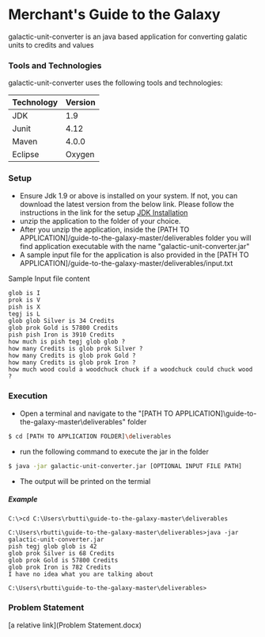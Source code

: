 # Merchant's Guide to the Galaxy

galactic-unit-converter is an java based application for converting galatic units to credits and values

### Tools and Technologies

galactic-unit-converter uses the following tools and technologies:

| Technology | Version |
| ------ | ------ |
| JDK | 1.9 |
| Junit | 4.12 |
| Maven | 4.0.0 |
| Eclipse | Oxygen |


### Setup

* Ensure Jdk 1.9 or above is installed on your system. If not, you can download the latest version from the below link. 
Please follow the instructions in the link for the setup
[JDK Installation](https://www.oracle.com/technetwork/java/javase/downloads/jdk8-downloads-2133151.html)
* unzip the application to the folder of your choice.
* After you unzip the application, inside the [PATH TO APPLICATION]/guide-to-the-galaxy-master/deliverables folder you will find application executable with the name "galactic-unit-converter.jar"
* A sample input file for the application is also provided in the [PATH TO APPLICATION]/guide-to-the-galaxy-master/deliverables/input.txt

Sample Input file content
```
glob is I
prok is V
pish is X
tegj is L
glob glob Silver is 34 Credits
glob prok Gold is 57800 Credits
pish pish Iron is 3910 Credits
how much is pish tegj glob glob ?
how many Credits is glob prok Silver ?
how many Credits is glob prok Gold ?
how many Credits is glob prok Iron ?
how much wood could a woodchuck chuck if a woodchuck could chuck wood ?
```
### Execution

* Open a terminal and navigate to the "[PATH TO APPLICATION]\guide-to-the-galaxy-master\deliverables" folder
```sh
$ cd [PATH TO APPLICATION FOLDER]\deliverables
```

* run the following command to execute the jar in the folder 
```sh
$ java -jar galactic-unit-converter.jar [OPTIONAL INPUT FILE PATH]
```

* The output will be printed on the termial 

##### Example

```
C:\>cd C:\Users\rbutti\guide-to-the-galaxy-master\deliverables

C:\Users\rbutti\guide-to-the-galaxy-master\deliverables>java -jar galactic-unit-converter.jar
pish tegj glob glob is 42
glob prok Silver is 68 Credits
glob prok Gold is 57800 Credits
glob prok Iron is 782 Credits
I have no idea what you are talking about

C:\Users\rbutti\guide-to-the-galaxy-master\deliverables>
```

### Problem Statement
[a relative link](Problem Statement.docx)
